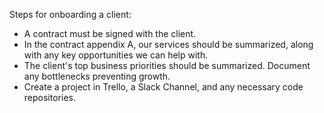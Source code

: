 

Steps for onboarding a client:

   * A contract must be signed with the client.
   * In the contract appendix A, our services should be summarized, along with any key opportunities we can help with.
   * The client's top business priorities should be summarized. Document any bottlenecks preventing growth.
   * Create a project in Trello, a Slack Channel, and any necessary code repositories.

